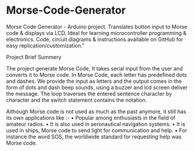 # Morse-Code-Generator
Morse Code Generator - Arduino project. Translates button input to Morse code &amp; displays via LCD. Ideal for learning microcontroller programming &amp; electronics. Code, circuit diagrams &amp; instructions available on GitHub for easy replication/customization."

Project Brief Summery

The project generate Morse Code, It takes serial input from the user and converts it to Morse code.
In Morse Code, each letter has predefined dots and dashes. We provide the input as letters and the output comes in the form of dots and dash beep sounds, using a buzzer and lcd screen deliver the message.
The loop traverses the entered sentence character by character and the switch statement contains the notation.

Although Morse code is not used as much as the past anymore, it still has its own applications like :-
• Popular among enthusiasts in the field of amateur radios. 
• It is also used in aeronautical navigation systems. 
• It is used in ships, Morse code to send light for communication and help. 
• For instance the word SOS, the worldwide standard for requesting help was Morse code.
